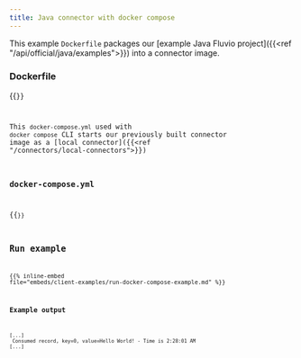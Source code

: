 ```yaml
---
title: Java connector with docker compose
---
```


This example `Dockerfile` packages our [example Java Fluvio project]({{<ref "/api/official/java/examples">}}) into a connector image.

### Dockerfile

{{<code file="embeds/client-examples/java/Dockerfile" lang="Dockerfile" copy=true >}}

This `docker-compose.yml` used with `docker compose` CLI starts our previously built connector image as a [local connector]({{<ref "/connectors/local-connectors">}})

### docker-compose.yml

{{<code file="embeds/client-examples/java/docker-compose.yml" lang="yaml" copy=true >}}

## Run example

{{% inline-embed file="embeds/client-examples/run-docker-compose-example.md" %}}

### Example output

```
[...]
 Consumed record, key=0, value=Hello World! - Time is 2:28:01 AM
[...]
 ```